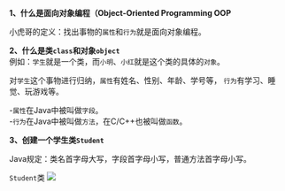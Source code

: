 **1、什么是面向对象编程（Object-Oriented Programming OOP**

小虎哥的定义：找出事物的`属性`和`行为`就是面向对象编程。

**2、什么是类`class`和对象`object`**    
例如：`学生`就是一个类，而`小明`、`小红`就是这个类的具体的`对象`。

对`学生`这个事物进行归纳，`属性`有姓名、性别、年龄、学号等，
`行为`有学习、睡觉、玩游戏等。

-`属性`在Java中被叫做`字段`。    
-`行为`在Java中被叫做`方法`，在C/C++也被叫做`函数`。

**3、创建一个学生类`Student`**

Java规定：类名首字母大写，字段首字母小写，普通方法首字母小写。

`Student`类
![](images/01.png)
